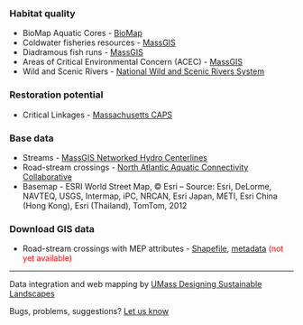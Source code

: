 ### Habitat quality

* BioMap Aquatic Cores - 
<a href="https://biomap-mass-eoeea.hub.arcgis.com/" target="_blank" rel="noopener noreferrer">BioMap</a>
* Coldwater fisheries resources - <a href="https://www.mass.gov/info-details/massgis-data-ma-wildlife-coldwater-fisheries-resources" target="_blank" rel="noopener noreferrer">MassGIS</a>
* Diadramous fish runs - <a href="https://www.mass.gov/info-details/massgis-data-diadromous-fish" target="_blank" rel="noopener noreferrer">MassGIS</a>
* Areas of Critical Environmental Concern (ACEC) - <a href="https://www.mass.gov/info-details/massgis-data-areas-of-critical-environmental-concern" target="_blank" rel="noopener noreferrer">MassGIS</a>
* Wild and Scenic Rivers - <a href="https://www.rivers.gov/massachusetts.php" target="_blank" rel="noopener noreferrer">National Wild and Scenic Rivers System</a>

### Restoration potential

* Critical Linkages - <a href="http://umasscaps.org/applications/critical-linkages.html" target="_blank" rel="noopener noreferrer">Massachusetts CAPS</a>

### Base data

* Streams - <a href="https://www.mass.gov/info-details/massgis-data-networked-hydro-centerlines" target="_blank" rel="noopener noreferrer">MassGIS Networked Hydro Centerlines</a>
* Road-stream crossings - <a href="https://streamcontinuity.org/" target="_blank" rel="noopener noreferrer">North Atlantic Aquatic Connectivity Collaborative</a>
* Basemap - ESRI World Street Map, &copy; Esri &ndash; Source: Esri, DeLorme, NAVTEQ, USGS, Intermap, iPC, NRCAN, Esri Japan, METI, Esri China (Hong Kong), Esri (Thailand), TomTom, 2012

### Download GIS data

* Road-stream crossings with MEP attributes - <a href="https://landeco.umass.edu/web/masscaps/DEPMEP_crossings_v0.1.zip" target="_blank" rel="noopener noreferrer">Shapefile</a>, <a href="https://landeco.umass.edu/web/masscaps/DEPMEP_crossings.pdf" target="_blank" rel="noopener noreferrer">metadata</a> <span style="color: red">(not yet available)</span>

---

Data integration and web mapping by <a href="https://umassdsl.org/" target="_blank" rel="noopener noreferrer">UMass Designing Sustainable Landscapes</a>

Bugs, problems, suggestions? <a href="https://umassdsl.webgis1.com/hesk/index.php?a=add&category=2" target="_blank" rel="noopener noreferrer">Let us know</a>

